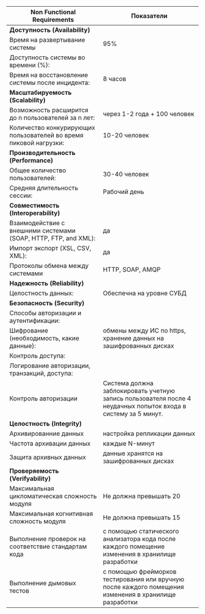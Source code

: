 | Non Functional Requirements                                  | Показатели                                                   |
| ------------------------------------------------------------ | ------------------------------------------------------------ |
| **Доступность (Availability)**                               |                                                              |
| Время на развертывание системы                               | 95%                                                          |
| Доступность системы во времени (%):                          |                                                              |
| Время на восстановление системы после инцидента:             | 8 часов                                                      |
| **Масштабируемость (Scalability)**                           |                                                              |
| Возможность расширится до n пользователей за n лет:          | через 1-2 года + 100 человек                                 |
| Количество конкурирующих пользователей во время пиковой нагрузки: | 10-20 человек                                                |
| **Производительность (Performance)**                         |                                                              |
| Общее количество пользователей:                              | 30-40 человек                                                |
| Средняя длительность сессии:                                 | Рабочий день                                                 |
| **Совместимость (Interoperability)**                         |                                                              |
| Взаимодействие с внешними системами (SOAP, HTTP, FTP, and XML): | да                                                           |
| Импорт экспорт (XSL, CSV, XML):                              | да                                                           |
| Протоколы обмена между системами                             | HTTP, SOAP, AMQP                                             |
| **Надежность (Reliability)**                                 |                                                              |
| Целостность данных:                                          | Обеспечна на уровне СУБД                                     |
| **Безопасность (Security)**                                  |                                                              |
| Способы авторизации и аутентификации:                        |                                                              |
| Шифрование (необходимость, какие данные):                    | обмены между ИС по https, хранение данных на зашифрованных дисках |
| Контроль доступа:                                            |                                                              |
| Логирование авторизации, транзакций, доступа:                |                                                              |
| Контроль авторизации                                         | Система должна заблокировать учетную запись пользователя после 4 неудачных попыток входа в систему за 5 минут. |
| **Целостность (Integrity)**                                  |                                                              |
| Архивированние данных                                        | настройка репликации данных                                  |
| Частота архивации данных                                     | каждые N-минут                                               |
| Защита архивных данных                                       | данные хранятся на зашифрованных дисках                      |
| **Проверяемость (Verifyability)**                            |                                                              |
| Максимальная цикломатическая сложность модуля                | Не должна превышать 20                                       |
| Максимальная когнитивная сложность модуля                    | Не должна превышать 15                                       |
| Выполнение проверок на соответствие стандартам кода          | с помощью статического анализатора кода после каждого помещение изменения в хранилище разработки |
| Выполнение дымовых тестов                                    | с помощью фрейморков тестирования или вручную после каждого помещения изменения в хранилище разработки |

